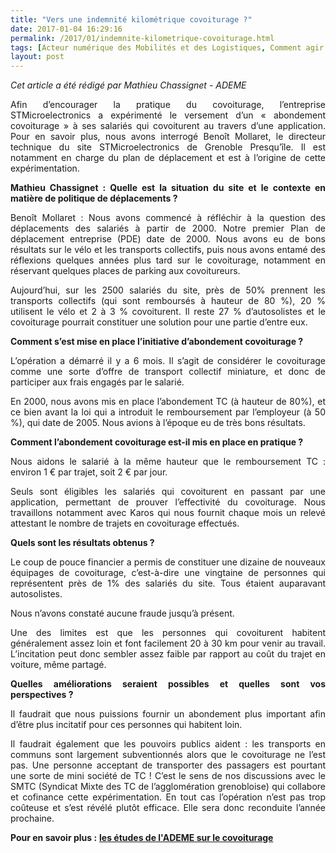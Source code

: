 ```yaml
---
title: "Vers une indemnité kilométrique covoiturage ?"
date: 2017-01-04 16:29:16
permalink: /2017/01/indemnite-kilometrique-covoiturage.html
tags: [Acteur numérique des Mobilités et des Logistiques, Comment agir pour changer les pratiques ?, covoiturage]
layout: post
---
```


<em>Cet article a été rédigé par Mathieu Chassignet - ADEME</em>

<p style="text-align: justify;">Afin d’encourager la pratique du covoiturage, l’entreprise STMicroelectronics a expérimenté le versement d’un « abondement covoiturage » à ses salariés qui covoiturent au travers d’une application. Pour en savoir plus, nous avons interrogé Benoît Mollaret, le directeur technique du site STMicroelectronics de Grenoble Presqu’île. Il est notamment en charge du plan de déplacement et est à l’origine de cette expérimentation.</p>

<p style="text-align: justify;"><strong>Mathieu Chassignet : Quelle est la situation du site et le contexte en matière de politique de déplacements ?</strong></p>

<p style="text-align: justify;">Benoît Mollaret : Nous avons commencé à réfléchir à la question des déplacements des salariés à partir de 2000. Notre premier Plan de déplacement entreprise (PDE) date de 2000. Nous avons eu de bons résultats sur le vélo et les transports collectifs, puis nous avons entamé des réflexions quelques années plus tard sur le covoiturage, notamment en réservant quelques places de parking aux covoitureurs.</p>

<p style="text-align: justify;">Aujourd’hui, sur les 2500 salariés du site, près de 50% prennent les transports collectifs (qui sont remboursés à hauteur de 80 %), 20 % utilisent le vélo et 2 à 3 % covoiturent. Il reste 27 % d’autosolistes et le covoiturage pourrait constituer une solution pour une partie d’entre eux.<!--more--></p>

<p style="text-align: justify;"><strong>Comment s’est mise en place l’initiative d’abondement covoiturage ?</strong></p>

<p style="text-align: justify;">L’opération a démarré il y a 6 mois. Il s’agit de considérer le covoiturage comme une sorte d’offre de transport collectif miniature, et donc de participer aux frais engagés par le salarié.</p>

<p style="text-align: justify;">En 2000, nous avons mis en place l’abondement TC (à hauteur de 80%), et ce bien avant la loi qui a introduit le remboursement par l’employeur (à 50 %), qui date de 2005. Nous avions à l’époque eu de très bons résultats.</p>

<p style="text-align: justify;"><strong>Comment l’abondement covoiturage est-il mis en place en pratique ?</strong></p>

<p style="text-align: justify;">Nous aidons le salarié à la même hauteur que le remboursement TC : environ 1 € par trajet, soit 2 € par jour.</p>

<p style="text-align: justify;">Seuls sont éligibles les salariés qui covoiturent en passant par une application, permettant de prouver l’effectivité du covoiturage. Nous travaillons notamment avec Karos qui nous fournit chaque mois un relevé attestant le nombre de trajets en covoiturage effectués.</p>

<p style="text-align: justify;"><strong>Quels sont les résultats obtenus ?</strong></p>

<p style="text-align: justify;">Le coup de pouce financier a permis de constituer une dizaine de nouveaux équipages de covoiturage, c’est-à-dire une vingtaine de personnes qui représentent près de 1% des salariés du site. Tous étaient auparavant autosolistes.</p>

<p style="text-align: justify;">Nous n’avons constaté aucune fraude jusqu’à présent.</p>

<p style="text-align: justify;">Une des limites est que les personnes qui covoiturent habitent généralement assez loin et font facilement 20 à 30 km pour venir au travail. L’incitation peut donc sembler assez faible par rapport au coût du trajet en voiture, même partagé.</p>

<p style="text-align: justify;"><strong>Quelles améliorations seraient possibles et quelles sont vos perspectives ?</strong></p>

<p style="text-align: justify;">Il faudrait que nous puissions fournir un abondement plus important afin d’être plus incitatif pour ces personnes qui habitent loin.</p>

<p style="text-align: justify;">Il faudrait également que les pouvoirs publics aident : les transports en communs sont largement subventionnés alors que le covoiturage ne l’est pas. Une personne acceptant de transporter des passagers est pourtant une sorte de mini société de TC ! C’est le sens de nos discussions avec le SMTC (Syndicat Mixte des TC de l’agglomération grenobloise) qui collabore et cofinance cette expérimentation. En tout cas l’opération n’est pas trop coûteuse et s’est révélé plutôt efficace. Elle sera donc reconduite l’année prochaine.</p>

<p style="text-align: justify;"><strong>Pour en savoir plus :</strong> <strong><a href="https://gabrielplassat.github.io/transportsdufutur/2015/09/connaissances-dautopartage-covoiturage.html?hlst=chassignet" target="_blank">les études de l'ADEME sur le covoiturage</a></strong></p>
